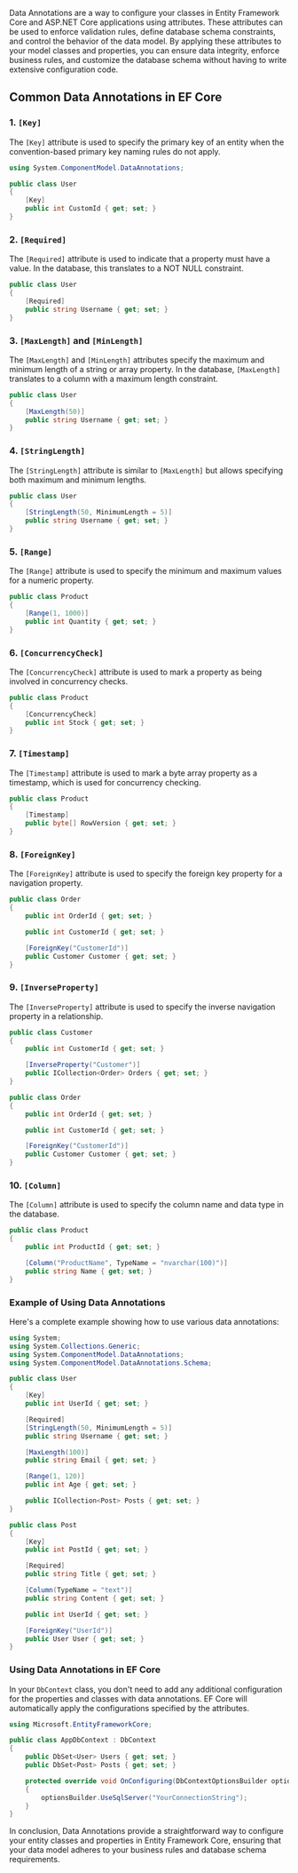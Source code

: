 ﻿Data Annotations are a way to configure your classes in Entity Framework Core and ASP.NET Core applications using attributes. These attributes can be used to enforce validation rules, define database schema constraints, and control the behavior of the data model. By applying these attributes to your model classes and properties, you can ensure data integrity, enforce business rules, and customize the database schema without having to write extensive configuration code.

## Common Data Annotations in EF Core

### 1. `[Key]`

The `[Key]` attribute is used to specify the primary key of an entity when the convention-based primary key naming rules do not apply.

```csharp
using System.ComponentModel.DataAnnotations;

public class User
{
    [Key]
    public int CustomId { get; set; }
}
```

### 2. `[Required]`

The `[Required]` attribute is used to indicate that a property must have a value. In the database, this translates to a NOT NULL constraint.

```csharp
public class User
{
    [Required]
    public string Username { get; set; }
}
```

### 3. `[MaxLength]` and `[MinLength]`

The `[MaxLength]` and `[MinLength]` attributes specify the maximum and minimum length of a string or array property. In the database, `[MaxLength]` translates to a column with a maximum length constraint.

```csharp
public class User
{
    [MaxLength(50)]
    public string Username { get; set; }
}
```

### 4. `[StringLength]`

The `[StringLength]` attribute is similar to `[MaxLength]` but allows specifying both maximum and minimum lengths.

```csharp
public class User
{
    [StringLength(50, MinimumLength = 5)]
    public string Username { get; set; }
}
```

### 5. `[Range]`

The `[Range]` attribute is used to specify the minimum and maximum values for a numeric property.

```csharp
public class Product
{
    [Range(1, 1000)]
    public int Quantity { get; set; }
}
```

### 6. `[ConcurrencyCheck]`

The `[ConcurrencyCheck]` attribute is used to mark a property as being involved in concurrency checks.

```csharp
public class Product
{
    [ConcurrencyCheck]
    public int Stock { get; set; }
}
```

### 7. `[Timestamp]`

The `[Timestamp]` attribute is used to mark a byte array property as a timestamp, which is used for concurrency checking.

```csharp
public class Product
{
    [Timestamp]
    public byte[] RowVersion { get; set; }
}
```

### 8. `[ForeignKey]`

The `[ForeignKey]` attribute is used to specify the foreign key property for a navigation property.

```csharp
public class Order
{
    public int OrderId { get; set; }

    public int CustomerId { get; set; }

    [ForeignKey("CustomerId")]
    public Customer Customer { get; set; }
}
```

### 9. `[InverseProperty]`

The `[InverseProperty]` attribute is used to specify the inverse navigation property in a relationship.

```csharp
public class Customer
{
    public int CustomerId { get; set; }

    [InverseProperty("Customer")]
    public ICollection<Order> Orders { get; set; }
}

public class Order
{
    public int OrderId { get; set; }

    public int CustomerId { get; set; }

    [ForeignKey("CustomerId")]
    public Customer Customer { get; set; }
}
```

### 10. `[Column]`

The `[Column]` attribute is used to specify the column name and data type in the database.

```csharp
public class Product
{
    public int ProductId { get; set; }

    [Column("ProductName", TypeName = "nvarchar(100)")]
    public string Name { get; set; }
}
```

### Example of Using Data Annotations

Here's a complete example showing how to use various data annotations:

```csharp
using System;
using System.Collections.Generic;
using System.ComponentModel.DataAnnotations;
using System.ComponentModel.DataAnnotations.Schema;

public class User
{
    [Key]
    public int UserId { get; set; }

    [Required]
    [StringLength(50, MinimumLength = 5)]
    public string Username { get; set; }

    [MaxLength(100)]
    public string Email { get; set; }

    [Range(1, 120)]
    public int Age { get; set; }

    public ICollection<Post> Posts { get; set; }
}

public class Post
{
    [Key]
    public int PostId { get; set; }

    [Required]
    public string Title { get; set; }

    [Column(TypeName = "text")]
    public string Content { get; set; }

    public int UserId { get; set; }

    [ForeignKey("UserId")]
    public User User { get; set; }
}
```

### Using Data Annotations in EF Core

In your `DbContext` class, you don't need to add any additional configuration for the properties and classes with data annotations. EF Core will automatically apply the configurations specified by the attributes.

```csharp
using Microsoft.EntityFrameworkCore;

public class AppDbContext : DbContext
{
    public DbSet<User> Users { get; set; }
    public DbSet<Post> Posts { get; set; }

    protected override void OnConfiguring(DbContextOptionsBuilder optionsBuilder)
    {
        optionsBuilder.UseSqlServer("YourConnectionString");
    }
}
```

In conclusion, Data Annotations provide a straightforward way to configure your entity classes and properties in Entity Framework Core, ensuring that your data model adheres to your business rules and database schema requirements.